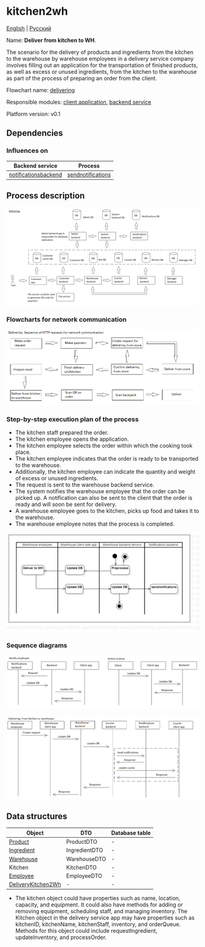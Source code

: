 # kitchen2wh

[English](kitchen2wh.md) | [Русский](kitchen2wh.ru.md)

Name: **Deliver from kitchen to WH**.

The scenario for the delivery of products and ingredients from the kitchen to the warehouse by warehouse employees in a delivery service company involves filling out an application for the transportation of finished products, as well as excess or unused ingredients, from the kitchen to the warehouse as part of the process of preparing an order from the client.

Flowchart name: [delivering](../../flowchartnames/delivering.md)

Responsible modules: [client application](../../frontend/warehouseclient.md), [backend service](../../backend/warehousebackend.md)

Platform version: v0.1

## Dependencies

### Influences on

| Backend service | Process |
| --- | ---- |
| [notificationsbackend](../../backend/notificationsbackend.md) | [sendnotifications](../notificationsbackend/sendnotifications.md) |

## Process description

![delivering_overall](../../img/flowchartnames/delivering_overall.png)

### Flowcharts for network communication

![overall.delivering](../../img/flowcharts/overall.delivering.png)

### Step-by-step execution plan of the process

- The kitchen staff prepared the order.
- The kitchen employee opens the application.
- The kitchen employee selects the order within which the cooking took place.
- The kitchen employee indicates that the order is ready to be transported to the warehouse.
- Additionally, the kitchen employee can indicate the quantity and weight of excess or unused ingredients.
- The request is sent to the warehouse backend service.
- The system notifies the warehouse employee that the order can be picked up. A notification can also be sent to the client that the order is ready and will soon be sent for delivery.
- A warehouse employee goes to the kitchen, picks up food and takes it to the warehouse.
- The warehouse employee notes that the process is completed.

![warehouse.kitchen2wh](../../img/activitydiagrams/warehouse.kitchen2wh.png)

### Sequence diagrams

![warehouse.kitchen2wh](../../img/sequencediagram/warehouse.kitchen2wh.png)

![delivering.kitchen2wh](../../img/sequencediagram/delivering.kitchen2wh.png)

## Data structures

| Object | DTO | Database table |
| --- | ---- | --- |
| [Product](https://github.com/alexeysp11/workflow-lib/blob/main/src/Models/Business/Products/Product.cs) | ProductDTO | - |
| [Ingredient](https://github.com/alexeysp11/workflow-lib/blob/main/src/Models/Business/Products/Ingredient.cs) | IngredientDTO | - |
| [Warehouse](https://github.com/alexeysp11/workflow-lib/blob/main/src/Models/Business/InformationSystem/Warehouse.cs) | WarehouseDTO | - |
| Kitchen | KitchenDTO | - |
| [Employee](https://github.com/alexeysp11/workflow-lib/blob/main/src/Models/Business/InformationSystem/Employee.cs) | EmployeeDTO | - |
| [DeliveryKitchen2Wh](../../models/Orders/DeliveryKitchen2Wh.cs) | - | - |

- The kitchen object could have properties such as name, location, capacity, and equipment. It could also have methods for adding or removing equipment, scheduling staff, and managing inventory.
The Kitchen object in the delivery service app may have properties such as kitchenID, kitchenName, kitchenStaff, inventory, and orderQueue. Methods for this object could include requestIngredient, updateInventory, and processOrder.
